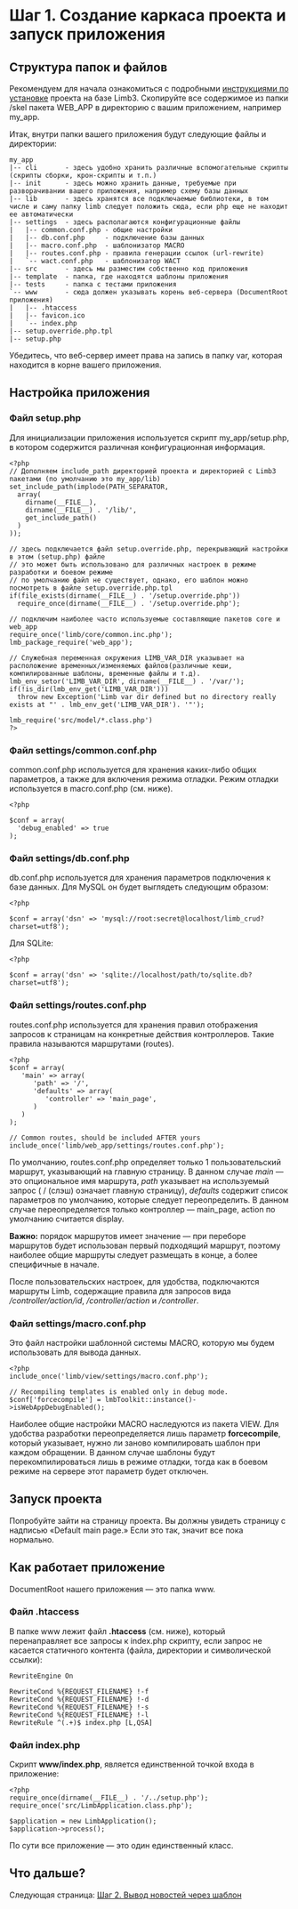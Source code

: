 # Шаг 1. Создание каркаса проекта и запуск приложения
## Структура папок и файлов
Рекомендуем для начала ознакомиться с подробными [инструкциями по установке](../../../../web_app/docs/ru/web_app/app_installation.md) проекта на базе Limb3. Скопируйте все содержимое из папки /skel пакета WEB_APP в директорию с вашим приложением, например my_app.

Итак, внутри папки вашего приложения будут следующие файлы и директории:

    my_app
    |-- cli       - здесь удобно хранить различные вспомогательные скрипты (скрипты сборки, крон-скрипты и т.п.)
    |-- init      - здесь можно хранить данные, требуемые при разворачивании вашего приложения, например схему базы данных
    |-- lib       - здесь хранятся все подключаемые библиотеки, в том числе и саму папку limb следует положить сюда, если php еще не находит ее автоматически
    |-- settings  - здесь располагаются конфигурационные файлы
    |   |-- common.conf.php - общие настройки
    |   |-- db.conf.php     - подключение базы данных
    |   |-- macro.conf.php  - шаблонизатор MACRO
    |   |-- routes.conf.php - правила генерации ссылок (url-rewrite)
    |   `-- wact.conf.php   - шаблонизатор WACT
    |-- src       - здесь мы разместим собственно код приложения
    |-- template  - папка, где находятся шаблоны приложения
    |-- tests     - папка с тестами приложения
    `-- www       - сюда должен указывать корень веб-сервера (DocumentRoot приложения)
    |   |-- .htaccess
    |   |-- favicon.ico
    |   `-- index.php
    |-- setup.override.php.tpl
    |-- setup.php

Убедитесь, что веб-сервер имеет права на запись в папку var, которая находится в корне вашего приложения.

## Настройка приложения
### Файл setup.php
Для инициализации приложения используется скрипт my_app/setup.php, в котором содержится различная конфигурационная информация.

    <?php
    // Дополняем include_path директорией проекта и директорией с Limb3 пакетами (по умолчанию это my_app/lib)
    set_include_path(implode(PATH_SEPARATOR,
      array(
        dirname(__FILE__),
        dirname(__FILE__) . '/lib/',
        get_include_path()
      )
    ));
 
    // здесь подключается файл setup.override.php, перекрывающий настройки в этом (setup.php) файле
    // это может быть использовано для различных настроек в режиме разработки и боевом режиме
    // по умолчанию файл не существует, однако, его шаблон можно посмотреть в файле setup.override.php.tpl
    if(file_exists(dirname(__FILE__) . '/setup.override.php'))
      require_once(dirname(__FILE__) . '/setup.override.php');
 
    // подключим наиболее часто используемые составляющие пакетов core и web_app
    require_once('limb/core/common.inc.php');
    lmb_package_require('web_app');
 
    // Служебная переменная окружения LIMB_VAR_DIR указывает на расположение временных/изменяемых файлов(различные кеши, компилированные шаблоны, временные файлы и т.д).
    lmb_env_setor('LIMB_VAR_DIR', dirname(__FILE__) . '/var/');
    if(!is_dir(lmb_env_get('LIMB_VAR_DIR')))
      throw new Exception('Limb var dir defined but no directory really exists at "' . lmb_env_get('LIMB_VAR_DIR'). '"');
 
    lmb_require('src/model/*.class.php')
    ?>

### Файл settings/common.conf.php
common.conf.php используется для хранения каких-либо общих параметров, а также для включения режима отладки. Режим отладки используется в macro.conf.php (см. ниже).

    <?php
 
    $conf = array(
      'debug_enabled' => true
    );

### Файл settings/db.conf.php
db.conf.php используется для хранения параметров подключения к базе данных. Для MySQL он будет выглядеть следующим образом:

    <?php
 
    $conf = array('dsn' => 'mysql://root:secret@localhost/limb_crud?charset=utf8');

Для SQLite:

    <?php
 
    $conf = array('dsn' => 'sqlite://localhost/path/to/sqlite.db?charset=utf8');

### Файл settings/routes.conf.php
routes.conf.php используется для хранения правил отображения запросов к страницам на конкретные действия контроллеров. Такие правила называются маршрутами (routes).

    <?php
    $conf = array(
       'main' => array(
          'path' => '/',
          'defaults' => array(
             'controller' => 'main_page',
          )
       )
    );
 
    // Common routes, should be included AFTER yours
    include_once('limb/web_app/settings/routes.conf.php');

По умолчанию, routes.conf.php определяет только 1 пользовательский маршрут, указывающий на главную страницу. В данном случае *main* — это опциональное имя маршрута, *path* указывает на используемый запрос ( / (слэш) означает главную страницу), *defaults* содержит список параметров по умолчанию, которые следует переопределить. В данном случае переопределяется только контроллер — main_page, action по умолчанию считается display.

**Важно:** порядок маршрутов имеет значение — при переборе маршрутов будет использован первый подходящий маршрут, поэтому наиболее общие маршруты следует размещать в конце, а более специфичные в начале.

После пользовательских настроек, для удобства, подключаются маршруты Limb, содержащие правила для запросов вида */controller/action/id*, */controller/action* и */controller*.

### Файл settings/macro.conf.php
Это файл настройки шаблонной системы MACRO, которую мы будем использовать для вывода данных.

    <?php
    include_once('limb/view/settings/macro.conf.php');
 
    // Recompiling templates is enabled only in debug mode.
    $conf['forcecompile'] = lmbToolkit::instance()->isWebAppDebugEnabled();

Наиболее общие настройки MACRO наследуются из пакета VIEW. Для удобства разработки переопределяется лишь параметр **forcecompile**, который указывает, нужно ли заново компилировать шаблон при каждом обращении. В данном случае шаблоны будут перекомпилироваться лишь в режиме отладки, тогда как в боевом режиме на сервере этот параметр будет отключен.

## Запуск проекта
Попробуйте зайти на страницу проекта. Вы должны увидеть страницу с надписью «Default main page.» Если это так, значит все пока нормально.

## Как работает приложение
DocumentRoot нашего приложения — это папка www.

### Файл .htaccess
В папке www лежит файл **.htaccess** (см. ниже), который перенаправляет все запросы к index.php скрипту, если запрос не касается статичного контента (файла, директории и символической ссылки):

    RewriteEngine On

    RewriteCond %{REQUEST_FILENAME} !-f
    RewriteCond %{REQUEST_FILENAME} !-d
    RewriteCond %{REQUEST_FILENAME} !-s
    RewriteCond %{REQUEST_FILENAME} !-l
    RewriteRule ^(.+)$ index.php [L,QSA]

### Файл index.php
Cкрипт **www/index.php**, является единственной точкой входа в приложение:

    <?php
    require_once(dirname(__FILE__) . '/../setup.php');
    require_once('src/LimbApplication.class.php');
 
    $application = new LimbApplication();
    $application->process();

По сути все приложение — это один единственный класс.

## Что дальше?
Следующая страница: [Шаг 2. Вывод новостей через шаблон](./step2.md)
